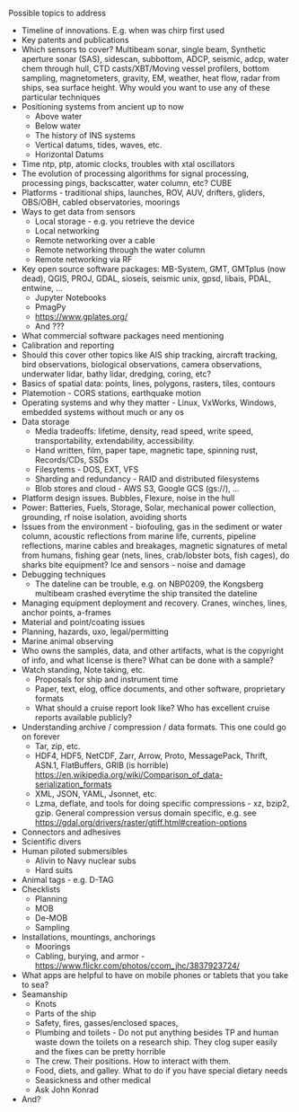 Possible topics to address

* Timeline of innovations.  E.g. when was chirp first used
* Key patents and publications
* Which sensors to cover? Multibeam sonar, single beam, Synthetic aperture sonar
  (SAS), sidescan, subbottom, ADCP, seismic, adcp, water chem through hull, CTD
  casts/XBT/Moving vessel profilers, bottom sampling, magnetometers, gravity,
  EM, weather, heat flow, radar from ships, sea surface height.  Why would you
  want to use any of these particular techniques
* Positioning systems from ancient up to now
   * Above water
   * Below water
   * The history of INS systems
   * Vertical datums, tides, waves, etc.
   * Horizontal Datums
* Time ntp, ptp, atomic clocks, troubles with xtal oscillators
* The evolution of processing algorithms for signal processing, processing
  pings, backscatter, water column, etc?  CUBE
* Platforms - traditional ships, launches, ROV, AUV, drifters, gliders, OBS/OBH,
  cabled observatories, moorings
* Ways to get data from sensors
   * Local storage - e.g. you retrieve the device
   * Local networking
   * Remote networking over a cable
   * Remote networking through the water column
   * Remote networking via RF
* Key open source software packages: MB-System, GMT, GMTplus (now dead), QGIS,
  PROJ, GDAL, sioseis, seismic unix, gpsd, libais, PDAL, entwine, ...
   * Jupyter Notebooks
   * PmagPy
   * https://www.gplates.org/
   * And ???
* What commercial software packages need mentioning
* Calibration and reporting
* Should this cover other topics like AIS ship tracking, aircraft tracking, bird observations, biological observations, camera observations, underwater lidar, bathy lidar, dredging, coring, etc?
* Basics of spatial data: points, lines, polygons, rasters, tiles, contours
* Platemotion - CORS stations, earthquake motion
* Operating systems and why they matter - Linux, VxWorks, Windows, embedded systems without much or any os
* Data storage
   * Media tradeoffs: lifetime, density, read speed, write speed, transportability, extendability, accessibility.
   * Hand written, film, paper tape, magnetic tape, spinning rust, Records/CDs, SSDs
   * Filesytems - DOS, EXT, VFS
   * Sharding and redundancy - RAID and distributed filesystems
   * Blob stores and cloud - AWS S3, Google GCS (gs://), …
* Platform design issues. Bubbles, Flexure, noise in the hull
* Power: Batteries, Fuels, Storage, Solar, mechanical power collection, grounding, rf noise isolation, avoiding shorts
* Issues from the environment - biofouling, gas in the sediment or water column, acoustic reflections from marine life, currents, pipeline reflections, marine cables and breakages, magnetic signatures of metal from humans, fishing gear (nets, lines, crab/lobster bots, fish cages), do sharks bite equipment?  Ice and sensors - noise and damage
* Debugging techniques
   * The dateline can be trouble, e.g. on NBP0209, the Kongsberg multibeam crashed everytime the ship transited the dateline
* Managing equipment deployment and recovery.  Cranes, winches, lines, anchor points, a-frames
* Material and point/coating issues
* Planning, hazards, uxo, legal/permitting
* Marine animal observing
* Who owns the samples, data, and other artifacts, what is the copyright of info, and what license is there?  What can be done with a sample?
* Watch standing, Note taking, etc.
   * Proposals for ship and instrument time
   * Paper, text, elog, office documents,  and other software, proprietary formats
   * What should a cruise report look like?  Who has excellent cruise reports available publicly?
* Understanding archive / compression / data formats.  This one could go on forever
   * Tar, zip, etc.
   * HDF4, HDF5, NetCDF, Zarr, Arrow, Proto, MessagePack, Thrift, ASN.1,
     FlatBuffers, GRIB (is horrible)
     https://en.wikipedia.org/wiki/Comparison_of_data-serialization_formats
   * XML, JSON, YAML, Jsonnet, etc.
   * Lzma, deflate, and tools for doing specific compressions - xz, bzip2, gzip.
     General compression versus domain specific, e.g. see
     https://gdal.org/drivers/raster/gtiff.html#creation-options
* Connectors and adhesives
* Scientific divers
* Human piloted submersibles
   * Alivin to Navy nuclear subs
   * Hard suits
* Animal tags - e.g. D-TAG
* Checklists
   * Planning
   * MOB
   * De-MOB
   * Sampling
* Installations, mountings, anchorings
   * Moorings
   * Cabling, burying, and armor - https://www.flickr.com/photos/ccom_jhc/3837923724/
* What apps are helpful to have on mobile phones or tablets that you take to sea?
* Seamanship
   * Knots
   * Parts of the ship
   * Safety, fires, gasses/enclosed spaces,
   * Plumbing and toilets - Do not put anything besides TP and human waste down
     the toilets on a research ship.  They clog super easily and the fixes can
     be pretty horrible
   * The crew.  Their positions.  How to interact with them.
   * Food, diets, and galley.  What to do if you have special dietary needs
   * Seasickness and other medical
   * Ask John Konrad
* And?
